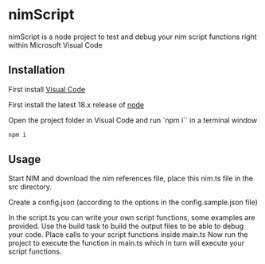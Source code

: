 # nimScript

nimScript is a node project to test and debug your nim script functions right within Microsoft Visual Code

## Installation

First install [Visual Code](https://code.visualstudio.com/download)

First install the latest 18.x release of [node](https://nodejs.org/en/about/previous-releases#looking-for-latest-release-of-a-version-branch)

Open the project folder in Visual Code and run `npm i`` in a terminal window

```bash
npm i
```

## Usage

Start NIM and download the nim references file, place this nim.ts file in the src directory.

Create a config.json (according to the options in the config.sample.json file)

In the script.ts you can write your own script functions, some examples are provided.
Use the build task to build the output files to be able to debug your code.
Place calls to your script functions inside main.ts
Now run the project to execute the function in main.ts which in turn will execute your script functions.

